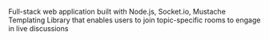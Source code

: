 Full-stack web application built with Node.js, Socket.io, Mustache Templating Library that enables users to join topic-specific rooms to engage in live discussions
